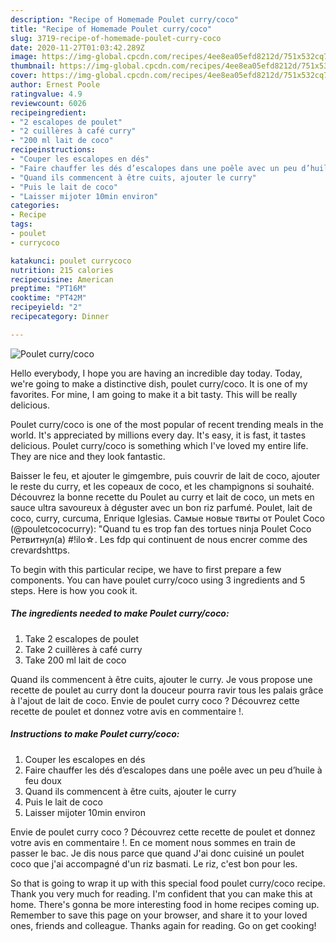 ```yaml
---
description: "Recipe of Homemade Poulet curry/coco"
title: "Recipe of Homemade Poulet curry/coco"
slug: 3719-recipe-of-homemade-poulet-curry-coco
date: 2020-11-27T01:03:42.289Z
image: https://img-global.cpcdn.com/recipes/4ee8ea05efd8212d/751x532cq70/poulet-currycoco-photo-principale-de-la-recette.jpg
thumbnail: https://img-global.cpcdn.com/recipes/4ee8ea05efd8212d/751x532cq70/poulet-currycoco-photo-principale-de-la-recette.jpg
cover: https://img-global.cpcdn.com/recipes/4ee8ea05efd8212d/751x532cq70/poulet-currycoco-photo-principale-de-la-recette.jpg
author: Ernest Poole
ratingvalue: 4.9
reviewcount: 6026
recipeingredient:
- "2 escalopes de poulet"
- "2 cuillères à café curry"
- "200 ml lait de coco"
recipeinstructions:
- "Couper les escalopes en dés"
- "Faire chauffer les dés d’escalopes dans une poêle avec un peu d’huile à feu doux"
- "Quand ils commencent à être cuits, ajouter le curry"
- "Puis le lait de coco"
- "Laisser mijoter 10min environ"
categories:
- Recipe
tags:
- poulet
- currycoco

katakunci: poulet currycoco 
nutrition: 215 calories
recipecuisine: American
preptime: "PT16M"
cooktime: "PT42M"
recipeyield: "2"
recipecategory: Dinner

---
```



![Poulet curry/coco](https://img-global.cpcdn.com/recipes/4ee8ea05efd8212d/751x532cq70/poulet-currycoco-photo-principale-de-la-recette.jpg)

Hello everybody, I hope you are having an incredible day today. Today, we're going to make a distinctive dish, poulet curry/coco. It is one of my favorites. For mine, I am going to make it a bit tasty. This will be really delicious.

Poulet curry/coco is one of the most popular of recent trending meals in the world. It's appreciated by millions every day. It's easy, it is fast, it tastes delicious. Poulet curry/coco is something which I've loved my entire life. They are nice and they look fantastic.

Baisser le feu, et ajouter le gimgembre, puis couvrir de lait de coco, ajouter le reste du curry, et les copeaux de coco, et les champignons si souhaité. Découvrez la bonne recette du Poulet au curry et lait de coco, un mets en sauce ultra savoureux à déguster avec un bon riz parfumé. Poulet, lait de coco, curry, curcuma, Enrique Iglesias. Самые новые твиты от Poulet Coco (@pouletcococurry): &#34;Quand tu es trop fan des tortues ninja Poulet Coco Ретвитнул(а) #!ilo☆. Les fdp qui continuent de nous encrer comme des crevardshttps.


To begin with this particular recipe, we have to first prepare a few components. You can have poulet curry/coco using 3 ingredients and 5 steps. Here is how you cook it.

<!--inarticleads1-->

##### The ingredients needed to make Poulet curry/coco:

1. Take 2 escalopes de poulet
1. Take 2 cuillères à café curry
1. Take 200 ml lait de coco


Quand ils commencent à être cuits, ajouter le curry. Je vous propose une recette de poulet au curry dont la douceur pourra ravir tous les palais grâce à l&#39;ajout de lait de coco. Envie de poulet curry coco ? Découvrez cette recette de poulet et donnez votre avis en commentaire !. 

<!--inarticleads2-->

##### Instructions to make Poulet curry/coco:

1. Couper les escalopes en dés
1. Faire chauffer les dés d’escalopes dans une poêle avec un peu d’huile à feu doux
1. Quand ils commencent à être cuits, ajouter le curry
1. Puis le lait de coco
1. Laisser mijoter 10min environ


Envie de poulet curry coco ? Découvrez cette recette de poulet et donnez votre avis en commentaire !. En ce moment nous sommes en train de passer le bac. Je dis nous parce que quand J&#39;ai donc cuisiné un poulet coco que j&#39;ai accompagné d&#39;un riz basmati. Le riz, c&#39;est bon pour les. 

So that is going to wrap it up with this special food poulet curry/coco recipe. Thank you very much for reading. I'm confident that you can make this at home. There's gonna be more interesting food in home recipes coming up. Remember to save this page on your browser, and share it to your loved ones, friends and colleague. Thanks again for reading. Go on get cooking!

